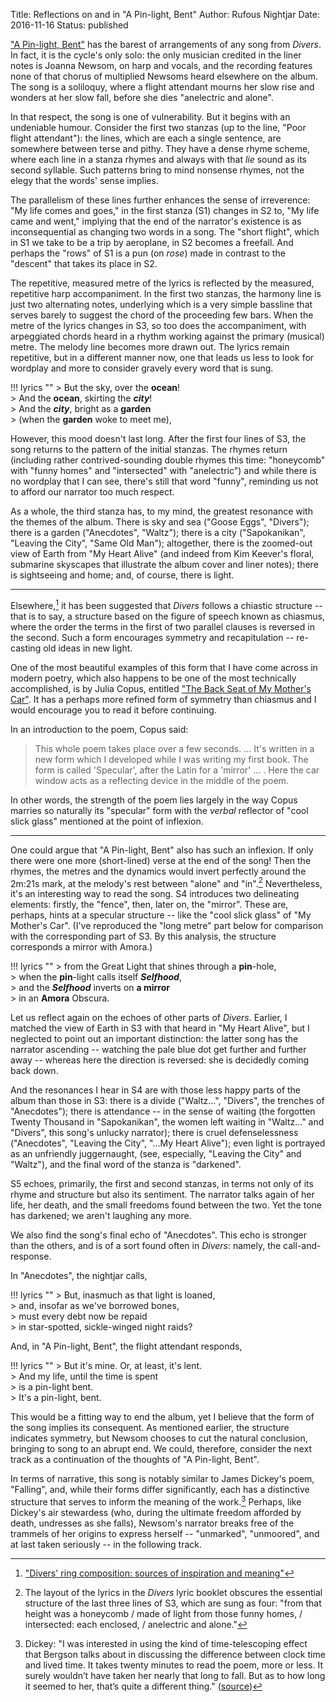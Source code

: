 Title: Reflections on and in "A Pin-light, Bent"
Author: Rufous Nightjar
Date: 2016-11-16
Status: published

["A Pin-light, Bent"][] has the barest of arrangements of any song from *Divers*. In fact, it is the cycle's only solo: the only musician credited in the liner notes is Joanna Newsom, on harp and vocals, and the recording features none of that chorus of multiplied Newsoms heard elsewhere on the album. The song is a soliloquy, where a flight attendant mourns her slow rise and wonders at her slow fall, before she dies "anelectric and alone".

In that respect, the song is one of vulnerability. But it begins with an undeniable humour. Consider the first two stanzas (up to the line, "Poor flight attendant"): the lines, which are each a single sentence, are somewhere between terse and pithy. They have a dense rhyme scheme, where each line in a stanza rhymes and always with that *lie* sound as its second syllable. Such patterns bring to mind nonsense rhymes, not the elegy that the words' sense implies.

The parallelism of these lines further enhances the sense of irreverence: "My life comes and goes," in the first stanza (S1) changes in S2 to, "My life came and went," implying that the end of the narrator's existence is as inconsequential as changing two words in a song. The "short flight", which in S1 we take to be a trip by aeroplane, in S2 becomes a freefall. And perhaps the "rows" of S1 is a pun (on *rose*) made in contrast to the "descent" that takes its place in S2.

The repetitive, measured metre of the lyrics is reflected by the measured, repetitive harp accompaniment. In the first two stanzas, the harmony line is just two alternating notes, underlying which is a very simple bassline that serves barely to suggest the chord of the proceeding few bars. When the metre of the lyrics changes in S3, so too does the accompaniment, with arpeggiated chords heard in a rhythm working against the primary (musical) metre. The melody line becomes more drawn out. The lyrics remain repetitive, but in a different manner now, one that leads us less to look for wordplay and more to consider gravely every word that is sung.

!!! lyrics ""
	> But the sky, over the **ocean**!  
	> And the **ocean**, skirting the __*city*__!  
	> And the __*city*__, bright as a **garden**  
	> (when the **garden** woke to meet me),

However, this mood doesn't last long. After the first four lines of S3, the song returns to the pattern of the initial stanzas. The rhymes return (including rather contrived-sounding double rhymes this time: "honeycomb" with "funny homes" and "intersected" with "anelectric") and while there is no wordplay that I can see, there's still that word "funny", reminding us not to afford our narrator too much respect.

As a whole, the third stanza has, to my mind, the greatest resonance with the themes of the album. There is sky and sea ("Goose Eggs", "Divers"); there is a garden ("Anecdotes", "Waltz"); there is a city ("Sapokanikan", "Leaving the City", "Same Old Man"); altogether, there is the zoomed-out view of Earth from "My Heart Alive" (and indeed from Kim Keever's floral, submarine skyscapes that illustrate the album cover and liner notes); there is sightseeing and home; and, of course, there is light.

***

Elsewhere,[^3] it has been suggested that *Divers* follows a chiastic structure -- that is to say, a structure based on the figure of speech known as chiasmus, where the order the terms in the first of two parallel clauses is reversed in the second. Such a form encourages symmetry and recapitulation -- re-casting old ideas in new light.

One of the most beautiful examples of this form that I have come across in modern poetry, which also happens to be one of the most technically accomplished, is by Julia Copus, entitled ["The Back Seat of My Mother's Car"][]. It has a perhaps more refined form of symmetry than chiasmus and I would encourage you to read it before continuing.

In an introduction to the poem, Copus said:

> This whole poem takes place over a few seconds. ...
> It's written in a new form which I developed while
> I was writing my first book. The form is called
> 'Specular', after the Latin for a 'mirror' ... .
> Here the car window acts as a reflecting device
> in the middle of the poem.

In other words, the strength of the poem lies largely in the way Copus marries so naturally its "specular" form with the *verbal* reflector of "cool slick glass" mentioned at the point of inflexion.

***

One could argue that "A Pin-light, Bent" also has such an inflexion. If only there were one more (short-lined) verse at the end of the song! Then the rhymes, the metres and the dynamics would invert perfectly around the 2m:21s mark, at the melody's rest between "alone" and "in".[^2] Nevertheless, it's an interesting way to read the song. S4 introduces two delineating elements: firstly, the "fence", then, later on, the "mirror". These are, perhaps, hints at a specular structure -- like the "cool slick glass" of "My Mother's Car". (I've reproduced the "long metre" part below for comparison with the corresponding part of S3. By this analysis, the structure corresponds a mirror with Amora.)

!!! lyrics ""
	> from the Great Light that shines through a **pin**-hole,  
	> when the **pin**-light calls itself __*Selfhood*__,  
	> and the __*Selfhood*__ inverts on **a mirror**  
	> in an **Amora** Obscura.

Let us reflect again on the echoes of other parts of *Divers*. Earlier, I matched the view of Earth in S3 with that heard in "My Heart Alive", but I neglected to point out an important distinction: the latter song has the narrator ascending -- watching the pale blue dot get further and further away -- whereas here the direction is reversed: she is decidedly coming back down.

And the resonances I hear in S4 are with those less happy parts of the album than those in S3: there is a divide ("Waltz...", "Divers", the trenches of "Anecdotes"); there is attendance -- in the sense of waiting (the forgotten Twenty Thousand in "Sapokanikan", the women left waiting in "Waltz..." and "Divers", this song's unlucky narrator); there is cruel defenselessness ("Anecdotes", "Leaving the City", "...My Heart Alive"); even light is portrayed as an unfriendly juggernaught, (see, especially, "Leaving the City" and "Waltz"), and the final word of the stanza is "darkened".

S5 echoes, primarily, the first and second stanzas, in terms not only of its rhyme and structure but also its sentiment. The narrator talks again of her life, her death, and the small freedoms found between the two. Yet the tone has darkened; we aren't laughing any more.

We also find the song's final echo of "Anecdotes". This echo is stronger than the others, and is of a sort found often in *Divers*: namely, the call-and-response.

In "Anecdotes", the nightjar calls,

!!! lyrics ""
	> But, inasmuch as that light is loaned,  
	> and, insofar as we've borrowed bones,  
	> must every debt now be repaid  
	> in star-spotted, sickle-winged night raids?

And, in "A Pin-light, Bent", the flight attendant responds,

!!! lyrics ""
	> But it's mine. Or, at least, it's lent.  
	> And my life, until the time is spent  
	> is a pin-light bent.  
	> It's a pin-light, bent.

This would be a fitting way to end the album, yet I believe that the form of the song implies its consequent. As mentioned earlier, the structure indicates symmetry, but Newsom chooses to cut the natural conclusion, bringing to song to an abrupt end. We could, therefore, consider the next track as a continuation of the thoughts of "A Pin-light, Bent".

In terms of narrative, this song is notably similar to James Dickey's poem, "Falling", and, while their forms differ significantly, each has a distinctive structure that serves to inform the meaning of the work.[^4] Perhaps, like Dickey's air stewardess (who, during the ultimate freedom afforded by death, undresses as she falls), Newsom's narrator breaks free of the trammels of her origins to express herself -- "unmarked", "unmoored", and at last taken seriously -- in the following track.

[^3]: ["Divers' ring composition: sources of inspiration and meaning"](http://www.fromamouth.com/milkymoon/viewtopic.php?f=58&t=1391)

[^2]: The layout of the lyrics in the *Divers* lyric booklet obscures the essential structure of the last three lines of S3, which are sung as four: "from that height was a honeycomb / made of light from those funny homes, / intersected: each enclosed, / anelectric and alone."

[^4]: Dickey: "I was interested in using the kind of time-telescoping effect that Bergson talks about in discussing the difference between clock time and lived time. It takes twenty minutes to read the poem, more or less. It surely wouldn’t have taken her nearly that long to fall. But as to how long it seemed to her, that’s quite a different thing." ([source](http://www.english.illinois.edu/maps/poets/a_f/dickey/falling.htm))

["A Pin-light, Bent"]: {filename}../pages/Divers/apinlightbent.md
["The Back Seat of My Mother's Car"]: http://www.poetryarchive.org/poem/back-seat-my-mothers-car